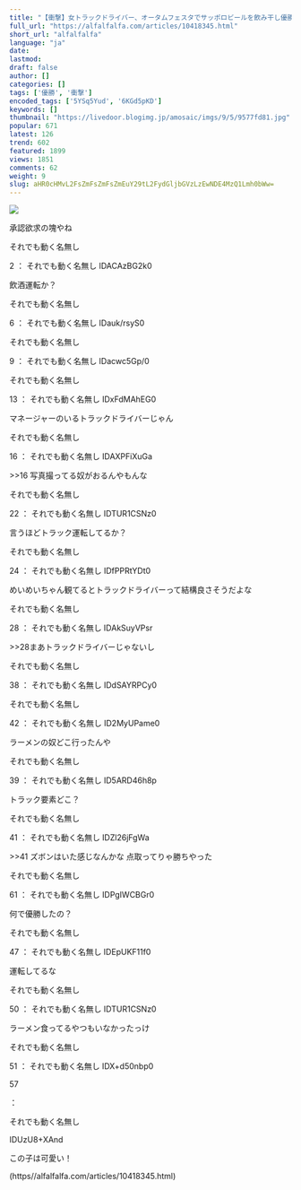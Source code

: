```yaml
---
title: "【衝撃】女トラックドライバー、オータムフェスタでサッポロビールを飲み干し優勝してしまう "
full_url: "https://alfalfalfa.com/articles/10418345.html"
short_url: "alfalfalfa"
language: "ja"
date: 
lastmod: 
draft: false
author: []
categories: []
tags: ['優勝', '衝撃']
encoded_tags: ['5YSq5Yud', '6KGd5pKD']
keywords: []
thumbnail: "https://livedoor.blogimg.jp/amosaic/imgs/9/5/9577fd81.jpg"
popular: 671
latest: 126
trend: 602
featured: 1899
views: 1851
comments: 62
weight: 9
slug: aHR0cHMvL2FsZmFsZmFsZmEuY29tL2FydGljbGVzLzEwNDE4MzQ1Lmh0bWw=
---
```


![](https://livedoor.blogimg.jp/amosaic/imgs/9/5/9577fd81.jpg)

<div><p>承認欲求の塊やね</p><p>それでも動く名無し</p><p>2 ： それでも動く名無し IDACAzBG2k0</p><p>飲酒運転か？</p><p>それでも動く名無し</p><p>6 ： それでも動く名無し IDauk/rsyS0</p><p>それでも動く名無し</p><p>9 ： それでも動く名無し IDacwc5Gp/0</p><p>それでも動く名無し</p><p>13 ： それでも動く名無し IDxFdMAhEG0</p><p>マネージャーのいるトラックドライバーじゃん</p><p>それでも動く名無し</p><p>16 ： それでも動く名無し IDAXPFiXuGa</p><p>>>16 写真撮ってる奴がおるんやもんな</p><p>それでも動く名無し</p><p>22 ： それでも動く名無し IDTUR1CSNz0</p><p>言うほどトラック運転してるか？</p><p>それでも動く名無し</p><p>24 ： それでも動く名無し IDfPPRtYDt0</p><p>めいめいちゃん観てるとトラックドライバーって結構良さそうだよな</p><p>それでも動く名無し</p><p>28 ： それでも動く名無し IDAkSuyVPsr</p><p>>>28まあトラックドライバーじゃないし</p><p>それでも動く名無し</p><p>38 ： それでも動く名無し IDdSAYRPCy0</p><p>それでも動く名無し</p><p>42 ： それでも動く名無し ID2MyUPame0</p><p>ラーメンの奴どこ行ったんや</p><p>それでも動く名無し</p><p>39 ： それでも動く名無し ID5ARD46h8p</p><p>トラック要素どこ？</p><p>それでも動く名無し</p><p>41 ： それでも動く名無し IDZl26jFgWa</p><p>>>41 ズボンはいた感じなんかな 点取ってりゃ勝ちやった</p><p>それでも動く名無し</p><p>61 ： それでも動く名無し IDPgIWCBGr0</p><p>何で優勝したの？</p><p>それでも動く名無し</p><p>47 ： それでも動く名無し IDEpUKF11f0</p><p>運転してるな</p><p>それでも動く名無し</p><p>50 ： それでも動く名無し IDTUR1CSNz0</p><p>ラーメン食ってるやつもいなかったっけ</p><p>それでも動く名無し</p><p>51 ： それでも動く名無し IDX+d50nbp0</p><p class='res_info'><p class='res_num'>57</p>：<p class='res_name'>それでも動く名無し</p><p class='res_matome'><p class='res_id'>IDUzU8+XAnd</p></p></p> <p class='res_body'>この子は可愛い！</p></div>

(https//alfalfalfa.com/articles/10418345.html)
